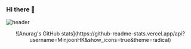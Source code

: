 ### Hi there 👋
![header](https://capsule-render.vercel.app/api?type=waving)
<div align="center">
![Anurag's GitHub stats](https://github-readme-stats.vercel.app/api?username=MinjoonHK&show_icons=true&theme=radical)
